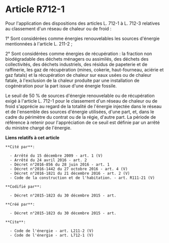 # Article R712-1

Pour l'application des dispositions des articles L. 712-1 à L. 712-3 relatives au classement d'un réseau de chaleur ou de
froid : 

1° Sont considérées comme énergies renouvelables les sources d'énergie mentionnées à l'article L. 211-2 ; 

2° Sont considérées comme énergies de récupération : la fraction non biodégradable des déchets ménagers ou assimilés, des
déchets des collectivités, des déchets industriels, des résidus de papeterie et de raffinerie, les gaz de récupération
(mines, cokerie, haut-fourneau, aciérie et gaz fatals) et la récupération de chaleur sur eaux usées ou de chaleur fatale, à
l'exclusion de la chaleur produite par une installation de cogénération pour la part issue d'une énergie fossile. 

Le seuil de 50 % de sources d'énergie renouvelable ou de récupération exigé à l'article L. 712-1 pour le classement d'un
réseau de chaleur ou de froid s'apprécie au regard de la totalité de l'énergie injectée dans le réseau et de l'ensemble des
sources d'énergie utilisées, d'une part, et, dans le cadre du périmètre du contrat ou de la régie, d'autre part. La période
de référence à retenir pour l'appréciation de ce seuil est définie par un arrêté du ministre chargé de l'énergie.

**Liens relatifs à cet article**

	**Cité par**:

	  - Arrêté du 15 décembre 2009 - art. 1 (V)
	  - Arrêté du 24 avril 2016 - art. 2
	  - Décret n°2016-856 du 28 juin 2016 - art. 1
	  - Décret n°2016-1442 du 27 octobre 2016 - art. 4 (V)
	  - Décret n°2016-1821 du 21 décembre 2016 - art. 2 (V)
	  - Code de la construction et de l'habitation. - art. R111-21 (V)

	**Codifié par**:

	  - Décret n°2015-1823 du 30 décembre 2015 - art.

	**Créé par**:

	  - Décret n°2015-1823 du 30 décembre 2015 - art.

	**Cite**:

	  - Code de l'énergie - art. L211-2 (V)
	  - Code de l'énergie - art. L712-1 (V)
